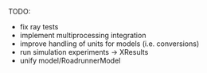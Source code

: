 TODO:
* fix ray tests
* implement multiprocessing integration
* improve handling of units for models (i.e. conversions)
* run simulation experiments -> XResults
* unify model/RoadrunnerModel
